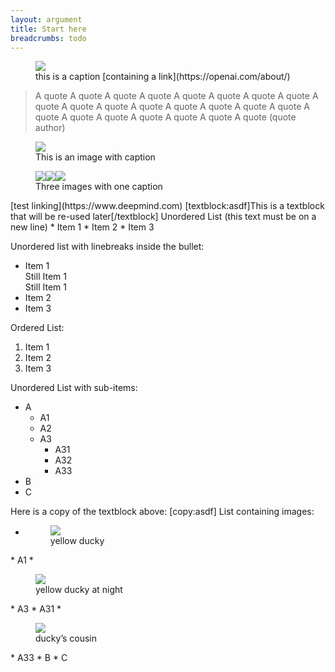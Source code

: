 ```yaml
---
layout: argument
title: Start here
breadcrumbs: todo
---
```

<figure><img src='https://lh4.googleusercontent.com/6yGWi4fy4JapxhzB4qwHEaEy-FL6ZFyVmY2VMwqqkhASxNSbh7558X1uu2kS4ZsnVsm6kHUtyscTJMEwbONt6EI5YCnCFqpgLTfn8DEoZvKxglzJwDfL9Sz8MnDuNReGiHRCih_9OHnESBxop2u01EhWEyGpoRQgZbZsSqxASYBjctL68qPmHAcG_mSx_iEkpd0' referrerpolicy='no-referrer'/><figcaption markdown='1'>this is a caption [containing a link](https://openai.com/about/) 
</figcaption></figure>
<blockquote>A quote A quote A quote A quote A quote A quote A quote A quote A quote A quote A quote A quote A quote A quote A quote A quote A quote A quote A quote A quote A quote A quote A quote (quote author)</blockquote>
<figure><img src='https://lh3.googleusercontent.com/qVAOMAXM7SR3m8klZ-ctEgAxPPB_m61EopRvgslVV361VzNfYV7gL5dxroKqcA5EIZVCsMANP6xisJbiaPhLi-rJTon99AZrNwj2zzhVm4k0HeFZwCdtKrNMP5nxAKaTRTi4Pz4M2bVVf5OhIbjiFUR5o5d1IuHb_it-m0l9c1iFOTsXsjb4Y8l-2KR2_B9wF9Q' referrerpolicy='no-referrer'/><figcaption markdown='1'>This is an image with caption
</figcaption></figure>
<figure><img src='https://lh6.googleusercontent.com/hmwnCvBH4o44okvxwVL-9XYoLNrEdedCOFtIitDEl2PuhWTEAU32rAALgsNPj2cKyfag7MzHVZ3BvAkz9Uq6vakQZzWaVsLQCIVHhyJ_i-GcQWs1-WVwEMyxS4RqLmXEmeBsFlgDuOXdb8lcpiduJUj-qFHMg_TzVV1EZBUOZj4tVLnx7QBrQJ50IghoXlO2ovo' referrerpolicy='no-referrer'/><img src='https://lh4.googleusercontent.com/LjpVwwKEw8pGbDnUAmuX54SHfafzhY_7HT2u2DxFD354K85ExGinD4Stz1KCNEcpXmryzPaK21rHnIVmSENExdlohnB54mVO9HtmLk_8ZQYK4S6LB5qDXEAgw5s9j9vLo4I7tkGGxzEk_x3mgG0dCRAFNknI3KOTYHfSAzg9Sm5QbxA0mngG4RMlXf10e79rpJM' referrerpolicy='no-referrer'/><img src='https://lh6.googleusercontent.com/mFj6rB9HMEavcJsIn2OUdy0Vl5QVCm7EVv69ZjYJ6YK1Kq5ROhPZADmcwBg-1dFtrPXiTnPmp9hEe060G0xE-leRwUKnpE5gNnxIfCRWvEe86POqj3ewszlPKpjLjNkQBgS3ZP9BTMZJ-9qeww8ruWvwv4MMLhiVcai4lkqCzvLl52BAPgvy2K1n1OxJ60bXcg8' referrerpolicy='no-referrer'/><figcaption markdown='1'>Three images with one caption
</figcaption></figure>
[test linking](https://www.deepmind.com)
[textblock:asdf]This is a textblock that will be re-used later[/textblock]
Unordered List (this text must be on a new line)
* Item 1
* Item 2
* Item 3

Unordered list with linebreaks inside the bullet:
* Item 1<br/>Still Item 1<br/>Still Item 1
* Item 2
* Item 3

Ordered List:
1. Item 1
1. Item 2
1. Item 3

Unordered List with sub-items:
* A
	* A1
	* A2
	* A3
		* A31
		* A32
		* A33
* B
* C

Here is a copy of the textblock above: [copy:asdf]
List containing images:
* <figure><img src='https://lh6.googleusercontent.com/4dFW3xRB1ZU_iVL99WIJauqu1hu53eDa7BiENLiCY4-RmDGO8dbGtoRB99k5byaASvdo6AJXEs3w4ClGDP0OZJHEU0gvmK9z3WPdpnKg8SZk9cufq3vKJVLG80Z7-kkIFVBHKw9X0IsclYIhpPztPpvZoHXZUGRDKtUiSxaoQjs3v5z1vp2YeD7r-UG8SwUcIrM' referrerpolicy='no-referrer'/><figcaption markdown='1'>yellow ducky
</figcaption></figure>
* A1
	* <figure><img src='https://lh3.googleusercontent.com/Oowr8KAv1BeA7fu_sX9nEkMhFMHKKYxwDDybIMjDZDpRG1NK2tdFX4cc00urtJo87l_BUUfTs0xwdgfuf1ohaQJUYRpl94RyUkcrfVQyxoIG04Jh7hQzAo6q84bYUD3ghkOvGGZEYQrOhWnaYL9Ly6s_tanBhotris9S43tmCFq_0r-xodV3hBQi4umHwjuT_DM' referrerpolicy='no-referrer'/><figcaption markdown='1'>yellow ducky at night
</figcaption></figure>
	* A3
		* A31
		* <figure><img src='https://lh5.googleusercontent.com/TdNI5B_a96r1zd6DAUvP7b1qwnKCNUNkOP3M06c_ubcclsUVCj3tQt6mTRh1c3q6Rjc_U0EgF5I3Z1Lhm2GxDaarLU4ZAVYvsSnUY_5ah5Ie2dVfwYAZHe0vCgUwxRYWdELi5OfRs1Z6RVAHLFFBj2Fica14O7S2GVM_cQxLdnPNbqOH7vkKXOrcJL2Wg4YqSK4' referrerpolicy='no-referrer'/><figcaption markdown='1'>ducky’s cousin
</figcaption></figure>
		* A33
* B
* C
